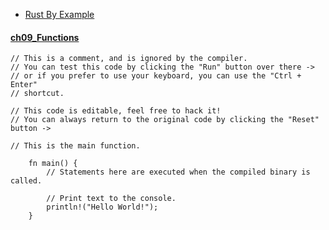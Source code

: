 
- [Rust By Example](https://doc.rust-lang.org/rust-by-example/index.html)

#### [ch09_Functions](https://doc.rust-lang.org/rust-by-example/fn.html) 
    // This is a comment, and is ignored by the compiler.
    // You can test this code by clicking the "Run" button over there ->
    // or if you prefer to use your keyboard, you can use the "Ctrl + Enter"
    // shortcut.

    // This code is editable, feel free to hack it!
    // You can always return to the original code by clicking the "Reset" button ->

    // This is the main function.

        fn main() {
            // Statements here are executed when the compiled binary is called.

            // Print text to the console.
            println!("Hello World!");
        }
